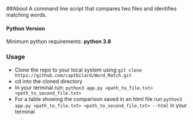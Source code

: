 ##About
A command line script that compares two files and identifies matching words.

#### Python Version
Minimum python requirements: **python 3.8**

### Usage
- Clone the repo to your local system using
  `git clone https://github.com/captbilard/Word_Match.git`
- cd into the cloned directory
- In your terminal run:
   `python3 app.py <path_to_file.txt> <path_to_second_file.txt>` 
- For a table showing the comparison saved in an html file run 
  `python3 app.py <path_to_file.txt> <path_to_second_file.txt> --html` in your terminal

